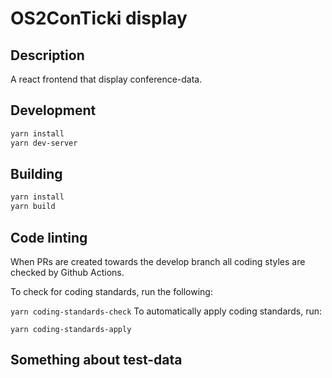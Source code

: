 # OS2ConTicki display

## Description
A react frontend that display conference-data. 

## Development

```sh
yarn install
yarn dev-server
```

## Building

```sh
yarn install
yarn build
```

## Code linting
When PRs are created towards the develop branch all coding styles are checked by Github Actions.

To check for coding standards, run the following:

`yarn coding-standards-check`
To automatically apply coding standards, run:

`yarn coding-standards-apply`

## Something about test-data
